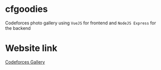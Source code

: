 # cfgoodies
Codeforces photo gallery using `VueJS` for frontend and `NodeJS Express` for the backend

# Website link
[Codeforces Gallery](https://cfgoodies.herokuapp.com/galleryB)

